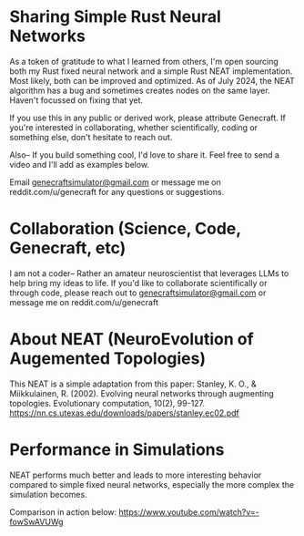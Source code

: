 # Sharing Simple Rust Neural Networks

As a token of gratitude to what I learned from others, I'm open sourcing both my Rust fixed neural network and a simple Rust NEAT implementation. Most likely, both can be improved and optimized. As of July 2024, the NEAT algorithm has a bug and sometimes creates nodes on the same layer. Haven't focussed on fixing that yet.

If you use this in any public or derived work, please attribute Genecraft. If you're interested in collaborating, whether scientifically, coding or something else, don't hesitate to reach out. 

Also– If you build something cool, I'd love to share it. Feel free to send a video and I'll add as examples below.

Email genecraftsimulator@gmail.com or message me on reddit.com/u/genecraft for any questions or suggestions.

# Collaboration (Science, Code, Genecraft, etc)

I am not a coder– Rather an amateur neuroscientist that leverages LLMs to help bring my ideas to life. If you'd like to collaborate scientifically or through code, please reach out to genecraftsimulator@gmail.com or message me on reddit.com/u/genecraft


# About NEAT (NeuroEvolution of Augemented Topologies)

This NEAT is a simple adaptation from this paper:
Stanley, K. O., & Miikkulainen, R. (2002). Evolving neural networks through augmenting topologies. Evolutionary computation, 10(2), 99-127.
https://nn.cs.utexas.edu/downloads/papers/stanley.ec02.pdf


# Performance in Simulations


NEAT performs much better and leads to more interesting behavior compared to simple fixed neural networks, especially the more complex the simulation becomes.

Comparison in action below:
https://www.youtube.com/watch?v=-fowSwAVUWg

